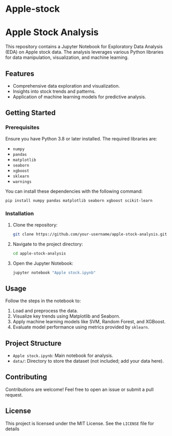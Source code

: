 # Apple-stock
# Apple Stock Analysis

This repository contains a Jupyter Notebook for Exploratory Data Analysis (EDA) on Apple stock data. The analysis leverages various Python libraries for data manipulation, visualization, and machine learning.

## Features
- Comprehensive data exploration and visualization.
- Insights into stock trends and patterns.
- Application of machine learning models for predictive analysis.

## Getting Started

### Prerequisites
Ensure you have Python 3.8 or later installed. The required libraries are:

- `numpy`
- `pandas`
- `matplotlib`
- `seaborn`
- `xgboost`
- `sklearn`
- `warnings`

You can install these dependencies with the following command:

```bash
pip install numpy pandas matplotlib seaborn xgboost scikit-learn
```

### Installation
1. Clone the repository:
   ```bash
   git clone https://github.com/your-username/apple-stock-analysis.git
   ```
2. Navigate to the project directory:
   ```bash
   cd apple-stock-analysis
   ```
3. Open the Jupyter Notebook:
   ```bash
   jupyter notebook "Apple stock.ipynb"
   ```

## Usage
Follow the steps in the notebook to:
1. Load and preprocess the data.
2. Visualize key trends using Matplotlib and Seaborn.
3. Apply machine learning models like SVM, Random Forest, and XGBoost.
4. Evaluate model performance using metrics provided by `sklearn`.

## Project Structure
- `Apple stock.ipynb`: Main notebook for analysis.
- `data/`: Directory to store the dataset (not included; add your data here).

## Contributing
Contributions are welcome! Feel free to open an issue or submit a pull request.

## License
This project is licensed under the MIT License. See the `LICENSE` file for details

